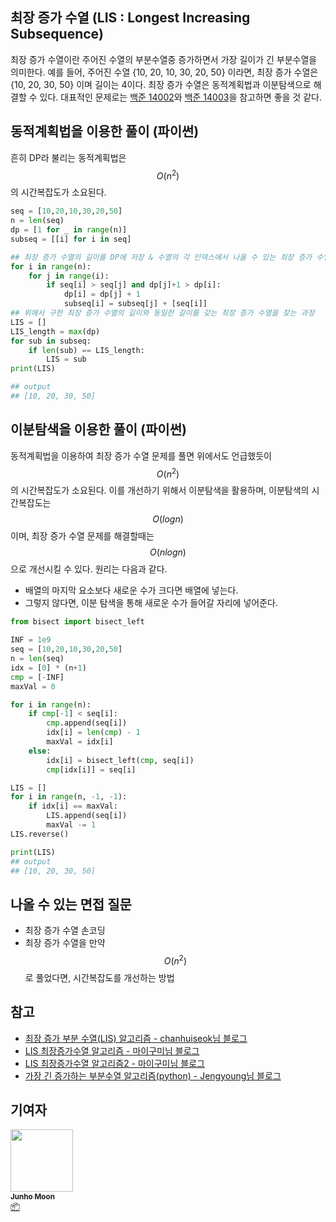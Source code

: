 ## 최장 증가 수열 (LIS : Longest Increasing Subsequence)

최장 증가 수열이란 주어진 수열의 부분수열중 증가하면서 가장 길이가 긴 부분수열을 의미한다.
예를 들어, 주어진 수열 {10, 20, 10, 30, 20, 50} 이라면, 최장 증가 수열은 {10, 20, 30, 50} 이며 길이는 4이다.
최장 증가 수열은 동적계획법과 이분탐색으로 해결할 수 있다.
대표적인 문제로는 [백준 14002](https://www.acmicpc.net/problem/11053)와 [백준 14003](https://www.acmicpc.net/problem/14003)을 참고하면 좋을 것 같다.



## 동적계획법을 이용한 풀이 (파이썬)

흔히 DP라 불리는 동적계획법은 $$O(n^2)$$의 시간복잡도가 소요된다.

```python
seq = [10,20,10,30,20,50]
n = len(seq)
dp = [1 for _ in range(n)]
subseq = [[i] for i in seq]

## 최장 증가 수열의 길이를 DP에 저장 & 수열의 각 인덱스에서 나올 수 있는 최장 증가 수열을 저장
for i in range(n):
    for j in range(i):
        if seq[i] > seq[j] and dp[j]+1 > dp[i]:
            dp[i] = dp[j] + 1
            subseq[i] = subseq[j] + [seq[i]]
## 위에서 구한 최장 증가 수열의 길이와 동일한 길이를 갖는 최장 증가 수열을 찾는 과정
LIS = []
LIS_length = max(dp)
for sub in subseq:
    if len(sub) == LIS_length:
        LIS = sub
print(LIS)

## output
## [10, 20, 30, 50]
```



## 이분탐색을 이용한 풀이 (파이썬)

동적계획법을 이용하여 최장 증가 수열 문제를 풀면 위에서도 언급했듯이 $$O(n^2)$$의 시간복잡도가 소요된다.
이를 개선하기 위해서 이분탐색을 활용하며, 이분탐색의 시간복잡도는 $$O(logn)$$이며, 최장 증가 수열 문제를 해결할때는 $$O(nlogn)$$으로 개선시킬 수 있다.
원리는 다음과 같다.

- 배열의 마지막 요소보다 새로운 수가 크다면 배열에 넣는다.
- 그렇지 않다면, 이분 탐색을 통해 새로운 수가 들어갈 자리에 넣어준다.

```python
from bisect import bisect_left

INF = 1e9
seq = [10,20,10,30,20,50]
n = len(seq)
idx = [0] * (n+1)
cmp = [-INF]
maxVal = 0

for i in range(n):
    if cmp[-1] < seq[i]:
        cmp.append(seq[i])
        idx[i] = len(cmp) - 1
        maxVal = idx[i]
    else:
        idx[i] = bisect_left(cmp, seq[i])
        cmp[idx[i]] = seq[i]

LIS = []
for i in range(n, -1, -1):
    if idx[i] == maxVal:
        LIS.append(seq[i])
        maxVal -= 1
LIS.reverse()

print(LIS)
## output
## [10, 20, 30, 50]
```



## 나올 수 있는 면접 질문

- 최장 증가 수열 손코딩
- 최장 증가 수열을 만약 $$O(n^2)$$로 풀었다면, 시간복잡도를 개선하는 방법



## 참고

- [최장 증가 부분 수열(LIS) 알고리즘 - chanhuiseok님 블로그](https://chanhuiseok.github.io/posts/algo-49/)
- [LIS 최장증가수열 알고리즘 - 마이구미님 블로그](https://mygumi.tistory.com/69)
- [LIS 최장증가수열 알고리즘2 - 마이구미님 블로그](https://mygumi.tistory.com/303)
- [가장 긴 증가하는 부분수열 알고리즘(python) - Jengyoung님 블로그](https://velog.io/@jengyoung/baekjoon1400214003)



## 기여자

<td align="center"><a href="https://github.com/zoolake"><img src="https://avatars.githubusercontent.com/u/57625026?v=4" width="100px;" alt=""/><br /><sub><b>Junho Moon</b></sub></a><br /><a href="#platform-zoolake" title="Packaging/porting to new platform">📦</a></td>